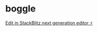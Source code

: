 # boggle

[Edit in StackBlitz next generation editor ⚡️](https://stackblitz.com/~/github.com/Volt23/boggle)